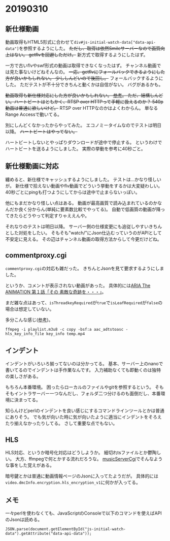 # 20190310
## 新仕様動画
動画取得もHTML5形式に合わせて``div#js-initial-watch-data["data-api-data"]``を参照するようにした。
~~ただし、取得は依然Smileサーバーなので画質向上はない。
getflvを回避しただけ。~~
新方式で取得するようにしたはず。

一方で古いflvやswf形式の動画は取得できなくなったはず。
チャンネル動画では見た事ないけどねそんなの。
~~一応、getflvにフォールバックできるようにした方が良いかもしれない。
少ししんどいので後回し。~~
フォールバックするようにした。
ただテストが不十分できちんと動くかは自信がない。
バグがあるかも。

~~動画取得も新仕様対応にした方が良いかもしれない。
[参考](https://qiita.com/tor4kichi/items/91550a71119f3878bfba)。
ただ、結構しんどい。ハートビートはともかく、RTSP over HTTPって手軽に扱えるのか？
540p動画は普通に欲しいけど。~~
RTSP over HTTPなのかはよくわからん。
単なるRange Accessで動いてる。

別にしんどくなかったからやってみた。
エコノミータイムなのでテストは明日以降。
~~ハートビートはやってない。~~

ハートビートしないとやっぱりダウンロードが途中で停止する。
というわけでハートビートを送るようにしました。
実際の挙動を参考に40秒ごと。

## 新仕様動画に対応
纏めると、新仕様でキャッシュするようにしました。
テストは…かなり怪しいが。
新仕様で拾えない動画やflv動画でどういう挙動をするかは大変疑わしい。
40秒ごとにpingも打つようにしてからは途中で止まらないっぽい。

他にもまだかなり怪しい点はある。
動画が最高画質で読み込まれているのかなんだか良く分からん(単純に要素数比較でやってる)。
自動で低画質の動画が降ってきたらどうやって判定すりゃええんや。

それなりのテストは明日以降。
サーバー側の仕様変更にも追従しやすいきちんとした対処をしたい。
そもそも"watch/"にJson仕込むっていうのがAPIとして不安定に見える。
その辺はチャンネル動画の取得方法からして今更だけどね。

## commentproxy.cgi
``commentproxy.cgi``の対応も雑だった。
きちんとJsonを見て要求するようにしました。

というか、コメントが表示されない動画があった。
具体的には[ARIA The ANIMATION 第１話「その 素敵な奇跡を・・・」](https://www.nicovideo.jp/watch/1425466769)。

まだ雑な点はあって、``isThreadkeyRequired``が``true``で``isLeafRequired``が``false``の場合は想定していない。

多分こんな感じ([参考](https://stackoverrun.com/ja/q/10888105))。
```
ffmpeg -i playlist.m3u8 -c copy -bsf:a aac_adtstoasc -hls_key_info_file key_info temp.mp4 
```


## インデント
インデントがいろいろ揃ってないのは分かってる。
基本、サーバー上のnanoで書いてるのでインデントは手作業なんです。
入力補助なくても即動くのは独特の楽しさがある。

もちろん本番環境。
困ったらローカルのファイルやgitを参照するという。
そもそもイントラサーバー一つなんだし、フォルダ二つ分けるのも面倒だし、本番環境に決まってる。

知らんけどperlのインデントを良い感じにするコマンドラインツールとかは普通にありそう。
でも気が向いた時に気が向いたように適当にインデントをそろえたり揃えなかったりしてる。
さして重要な点でもない。

## HLS
HLS対応、というか暗号化対応はどうしようか。
細切れtsファイルとか鬱陶しい。
大方、ffmpegで何とかする流れだろうな。
[musicServerCgi](https://github.com/kurema/musicServerCgi)でそんなような事をした覚えがある。

暗号鍵とかは普通に動画情報ページのJsonに入ってたようだが。
具体的には``video.dmcInfo.encryption.hls_encryption_v1``に何かが入ってる。

## メモ
一々perlを使わなくても、JavaScriptのConsoleで以下のコマンドを使えばAPIのJsonは読める。

```
JSON.parse(document.getElementById("js-initial-watch-data").getAttribute("data-api-data"));
```
